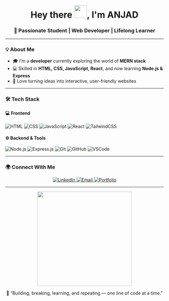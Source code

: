 <!-- Header -->
<h1 align="center">Hey there <img src="https://media.giphy.com/media/hvRJCLFzcasrR4ia7z/giphy.gif" width="40" height="40"/>, I'm ANJAD</h1>
<h3 align="center">🚀 Passionate Student | Web Developer | Lifelong Learner</h3>

---

### 💡 About Me
- 🎓 I’m a **developer** currently exploring the world of **MERN stack**  
- 💻 Skilled in **HTML, CSS, JavaScript, React**, and now learning **Node.js & Express**  
- 🚀 Love turning ideas into interactive, user-friendly websites  
---

### 🛠️ Tech Stack

#### 💻 Frontend
![HTML](https://img.shields.io/badge/HTML5-E34F26?logo=html5&logoColor=white)
![CSS](https://img.shields.io/badge/CSS3-1572B6?logo=css3&logoColor=white)
![JavaScript](https://img.shields.io/badge/JavaScript-F7DF1E?logo=javascript&logoColor=black)
![React](https://img.shields.io/badge/React-20232A?logo=react&logoColor=61DAFB)
![TailwindCSS](https://img.shields.io/badge/Tailwind_CSS-38B2AC?logo=tailwind-css&logoColor=white)

#### ⚙️ Backend & Tools
![Node.js](https://img.shields.io/badge/Node.js-43853D?logo=node.js&logoColor=white)
![Express.js](https://img.shields.io/badge/Express.js-404D59?logo=express&logoColor=white)
![Git](https://img.shields.io/badge/Git-F05032?logo=git&logoColor=white)
![GitHub](https://img.shields.io/badge/GitHub-181717?logo=github&logoColor=white)
![VSCode](https://img.shields.io/badge/VS_Code-0078D4?logo=visual-studio-code&logoColor=white)

---

### 🌍 Connect With Me

<p align="center">
  <a href="https://linkedin.com/in/yourlinkedin" target="_blank">
    <img src="https://img.shields.io/badge/LinkedIn-0077B5?logo=linkedin&logoColor=white" alt="LinkedIn"/>
  </a>
  <a href="mailto:anjad.dev@gmail.com">
    <img src="https://img.shields.io/badge/Email-D14836?logo=gmail&logoColor=white" alt="Email"/>
  </a>
  <a href="https://yourportfolio.com" target="_blank">
    <img src="https://img.shields.io/badge/Portfolio-000000?logo=vercel&logoColor=white" alt="Portfolio"/>
  </a>
</p>

---

<p align="center">
  <img src="https://raw.githubusercontent.com/ajuxyz/ajuxyz/main/assets/developer.gif" width="300"/>
</p>

<p align="center">💬 “Building, breaking, learning, and repeating — one line of code at a time.”</p>
